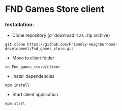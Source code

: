 # FND Games Store client
### Installation:
* Clone repository (or download it as .zip archive)
```console
git clone https://github.com/Friendly-neighborhood-development/Fnd_games_store.git
```
* Move to client folder
```console
cd Fnd_games_store/client
```
* Install dependencies
```console
npm install
```
* Start client application
```console
npm start
```

